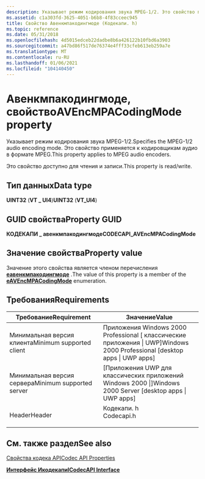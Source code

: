 ```yaml
---
description: Указывает режим кодирования звука MPEG-1/2. Это свойство применяется к кодировщикам аудио в формате MPEG.
ms.assetid: c1a303fd-3625-4051-b6b8-4f83cceec945
title: Свойство Авенкмпакодингмоде (Кодекапи. h)
ms.topic: reference
ms.date: 05/31/2018
ms.openlocfilehash: 4d5015edceb22dadbe8b6a426122b10fbd6a3903
ms.sourcegitcommit: a47bd86f517de76374e4fff33cfeb613eb259a7e
ms.translationtype: MT
ms.contentlocale: ru-RU
ms.lasthandoff: 01/06/2021
ms.locfileid: "104140450"
---
```

# <a name="avencmpacodingmode-property"></a><span data-ttu-id="be08d-104">Авенкмпакодингмоде, свойство</span><span class="sxs-lookup"><span data-stu-id="be08d-104">AVEncMPACodingMode property</span></span>

<span data-ttu-id="be08d-105">Указывает режим кодирования звука MPEG-1/2.</span><span class="sxs-lookup"><span data-stu-id="be08d-105">Specifies the MPEG-1/2 audio encoding mode.</span></span> <span data-ttu-id="be08d-106">Это свойство применяется к кодировщикам аудио в формате MPEG.</span><span class="sxs-lookup"><span data-stu-id="be08d-106">This property applies to MPEG audio encoders.</span></span>

<span data-ttu-id="be08d-107">Это свойство доступно для чтения и записи.</span><span class="sxs-lookup"><span data-stu-id="be08d-107">This property is read/write.</span></span>

## <a name="data-type"></a><span data-ttu-id="be08d-108">Тип данных</span><span class="sxs-lookup"><span data-stu-id="be08d-108">Data type</span></span>

<span data-ttu-id="be08d-109">**UINT32** (**VT \_ UI4**)</span><span class="sxs-lookup"><span data-stu-id="be08d-109">**UINT32** (**VT\_UI4**)</span></span>

## <a name="property-guid"></a><span data-ttu-id="be08d-110">GUID свойства</span><span class="sxs-lookup"><span data-stu-id="be08d-110">Property GUID</span></span>

<span data-ttu-id="be08d-111">**КОДЕКАПИ \_ авенкмпакодингмоде**</span><span class="sxs-lookup"><span data-stu-id="be08d-111">**CODECAPI\_AVEncMPACodingMode**</span></span>

## <a name="property-value"></a><span data-ttu-id="be08d-112">Значение свойства</span><span class="sxs-lookup"><span data-stu-id="be08d-112">Property value</span></span>

<span data-ttu-id="be08d-113">Значение этого свойства является членом перечисления [**еавенкмпакодингмоде**](/windows/desktop/api/codecapi/ne-codecapi-eavencmpacodingmode) .</span><span class="sxs-lookup"><span data-stu-id="be08d-113">The value of this property is a member of the [**eAVEncMPACodingMode**](/windows/desktop/api/codecapi/ne-codecapi-eavencmpacodingmode) enumeration.</span></span>

## <a name="requirements"></a><span data-ttu-id="be08d-114">Требования</span><span class="sxs-lookup"><span data-stu-id="be08d-114">Requirements</span></span>



| <span data-ttu-id="be08d-115">Требование</span><span class="sxs-lookup"><span data-stu-id="be08d-115">Requirement</span></span> | <span data-ttu-id="be08d-116">Значение</span><span class="sxs-lookup"><span data-stu-id="be08d-116">Value</span></span> |
|-------------------------------------|---------------------------------------------------------------------------------------|
| <span data-ttu-id="be08d-117">Минимальная версия клиента</span><span class="sxs-lookup"><span data-stu-id="be08d-117">Minimum supported client</span></span><br/> | <span data-ttu-id="be08d-118">Приложения Windows 2000 Professional \[ классические приложения \| UWP\]</span><span class="sxs-lookup"><span data-stu-id="be08d-118">Windows 2000 Professional \[desktop apps \| UWP apps\]</span></span><br/>                     |
| <span data-ttu-id="be08d-119">Минимальная версия сервера</span><span class="sxs-lookup"><span data-stu-id="be08d-119">Minimum supported server</span></span><br/> | <span data-ttu-id="be08d-120">\[Приложения UWP для классических приложений Windows 2000 \|\]</span><span class="sxs-lookup"><span data-stu-id="be08d-120">Windows 2000 Server \[desktop apps \| UWP apps\]</span></span><br/>                           |
| <span data-ttu-id="be08d-121">Header</span><span class="sxs-lookup"><span data-stu-id="be08d-121">Header</span></span><br/>                   | <dl> <span data-ttu-id="be08d-122"><dt>Кодекапи. h</dt></span><span class="sxs-lookup"><span data-stu-id="be08d-122"><dt>Codecapi.h</dt></span></span> </dl> |



## <a name="see-also"></a><span data-ttu-id="be08d-123">См. также раздел</span><span class="sxs-lookup"><span data-stu-id="be08d-123">See also</span></span>

<dl> <dt>

[<span data-ttu-id="be08d-124">Свойства кодека API</span><span class="sxs-lookup"><span data-stu-id="be08d-124">Codec API Properties</span></span>](codec-api-properties.md)
</dt> <dt>

[<span data-ttu-id="be08d-125">**Интерфейс Икодекапи**</span><span class="sxs-lookup"><span data-stu-id="be08d-125">**ICodecAPI Interface**</span></span>](/windows/desktop/api/Strmif/nn-strmif-icodecapi)
</dt> </dl>

 

 




